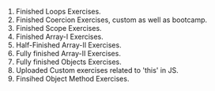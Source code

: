 1. Finished Loops Exercises.
2. Finished Coercion Exercises, custom as well as bootcamp.
3. Finished Scope Exercises.
4. Finished Array-I Exercises.
5. Half-Finished Array-II Exercises.
6. Fully finished Array-II Exercises.
7. Fully finished Objects Exercises.
8. Uploaded Custom exercises related to 'this' in JS.
9. Finsihed Object Method Exercises.

